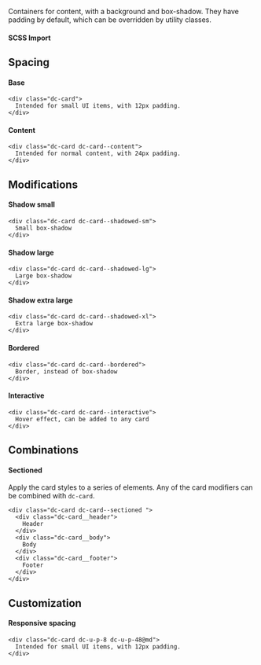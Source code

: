 Containers for content, with a background and box-shadow. They have padding by default, which can be overridden by utility classes.


#### SCSS Import

## Spacing

#### Base

```html|show-source
<div class="dc-card">
  Intended for small UI items, with 12px padding.
</div>
```

#### Content

```html|show-source
<div class="dc-card dc-card--content">
  Intended for normal content, with 24px padding.
</div>
```

## Modifications

#### Shadow small

```html|show-source
<div class="dc-card dc-card--shadowed-sm">
  Small box-shadow
</div>
```

#### Shadow large

```html|show-source
<div class="dc-card dc-card--shadowed-lg">
  Large box-shadow
</div>
```

#### Shadow extra large

```html|show-source
<div class="dc-card dc-card--shadowed-xl">
  Extra large box-shadow
</div>
```

#### Bordered

```html|show-source
<div class="dc-card dc-card--bordered">
  Border, instead of box-shadow
</div>
```

#### Interactive

```html|show-source
<div class="dc-card dc-card--interactive">
  Hover effect, can be added to any card
</div>
```

## Combinations

#### Sectioned
Apply the card styles to a series of elements. Any of the card modifiers can be combined with `dc-card`.

```html|show-source
<div class="dc-card dc-card--sectioned ">
  <div class="dc-card__header">
    Header
  </div>
  <div class="dc-card__body">
    Body
  </div>
  <div class="dc-card__footer">
    Footer
  </div>
</div>
```

## Customization

#### Responsive spacing

```html|responsive
<div class="dc-card dc-u-p-8 dc-u-p-48@md">
  Intended for small UI items, with 12px padding.
</div>
```

